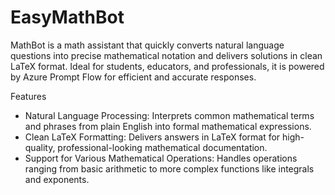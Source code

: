 # EasyMathBot

MathBot is a math assistant that quickly converts natural language questions into precise mathematical notation and delivers solutions in clean LaTeX format. Ideal for students, educators, and professionals, it is powered by Azure Prompt Flow for efficient and accurate responses.

Features
-	Natural Language Processing: Interprets common mathematical terms and phrases from plain English into formal mathematical expressions.
-	Clean LaTeX Formatting: Delivers answers in LaTeX format for high-quality, professional-looking mathematical documentation.
-	Support for Various Mathematical Operations: Handles operations ranging from basic arithmetic to more complex functions like integrals and exponents.
